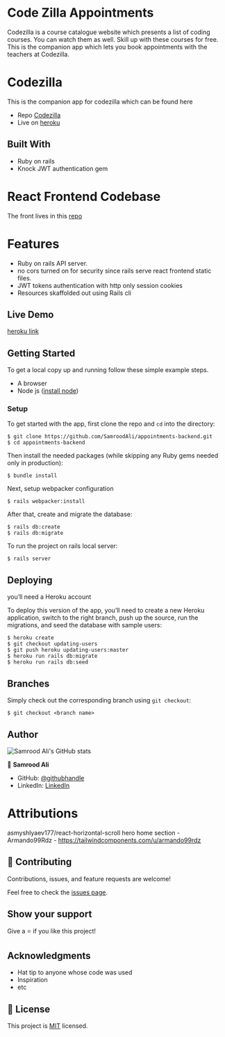 # Code Zilla Appointments

Codezilla is a course catalogue website which presents a list of coding courses. You can watch them as well. Skill up with these courses for free. This is the companion app which lets you book appointments with the teachers at Codezilla.

# Codezilla

This is the companion app for codezilla which can be found here
* Repo [Codezilla](https://github.com/SamroodAli/codezilla)
* Live on [heroku](https://samrood-codezilla.herokuapp.com/)

## Built With

- Ruby on rails
- Knock JWT authentication gem

# React Frontend Codebase
The front lives in this [repo](https://github.com/SamroodAli/appointments-frontend)

# Features
- Ruby on rails API server.
- no cors turned on for security since rails serve react frontend static files.
- JWT tokens authentication with http only session cookies
- Resources skaffolded out using Rails cli

## Live Demo

[heroku link](https://codezilla-appointments.herokuapp.com/)

## Getting Started

To get a local copy up and running follow these simple example steps.

- A browser
- Node js ([install node](https://nodejs.org/en/download/))

### Setup

To get started with the app, first clone the repo and `cd` into the directory:

```
$ git clone https://github.com/SamroodAli/appointments-backend.git
$ cd appointments-backend
```
Then install the needed packages (while skipping any Ruby gems needed only in production):

```
$ bundle install
```

Next, setup webpacker configuration

```
$ rails webpacker:install
```

After that, create and migrate the database:

```
$ rails db:create
$ rails db:migrate
```

To run the project on rails local server:

```
$ rails server
```
## Deploying

you’ll need a Heroku account

To deploy this version of the app, you’ll need to create a new Heroku application, switch to the right branch, push up the source, run the migrations, and seed the database with sample users:

```
$ heroku create
$ git checkout updating-users
$ git push heroku updating-users:master
$ heroku run rails db:migrate
$ heroku run rails db:seed
```

## Branches

Simply check out the corresponding branch using `git checkout`:

```
$ git checkout <branch name>
```

## Author

![Samrood Ali's GitHub stats](https://github-readme-stats.vercel.app/api?username=SamroodAli&count_private=true&theme=dark&show_icons=true)

👤 **Samrood Ali**

- GitHub: [@githubhandle](https://github.com/SamroodAli)
- LinkedIn: [LinkedIn](https://www.linkedin.com/in/samrood-ali/)

# Attributions
asmyshlyaev177/react-horizontal-scroll
hero home section - Armando99Rdz - https://tailwindcomponents.com/u/armando99rdz

## 🤝 Contributing

Contributions, issues, and feature requests are welcome!

Feel free to check the [issues page](https://github.com/SamroodAli/codezilla/issues).

## Show your support

Give a ⭐️ if you like this project!

## Acknowledgments

- Hat tip to anyone whose code was used
- Inspiration
- etc

## 📝 License

This project is [MIT](./LICENSE) licensed.